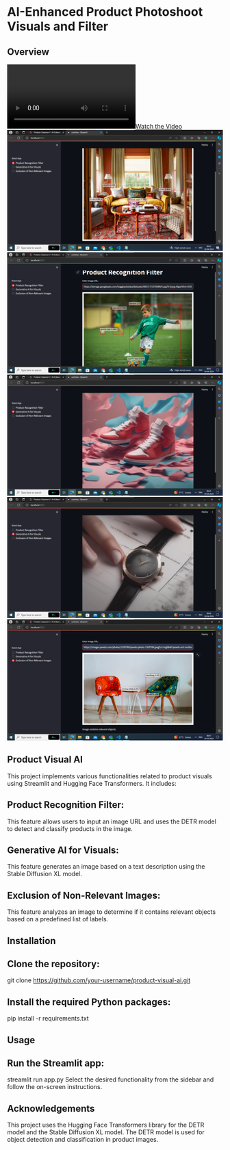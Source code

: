 # AI-Enhanced Product Photoshoot Visuals and Filter

## Overview


[![Watch the Video](Outputs/final_video.mp4)]([https://drive.google.com/file/d/1H9MF3ojI7VUCrociuMP0ZLGBnsdHSAlK/view?usp=sharing])
[![Watch the Video](Outputs/product_recognition.png)]([https://drive.google.com/file/d/1H9MF3ojI7VUCrociuMP0ZLGBnsdHSAlK/view?usp=sharing])
[![Watch the Video](Outputs/product_recognition_2.png)]([https://drive.google.com/file/d/1H9MF3ojI7VUCrociuMP0ZLGBnsdHSAlK/view?usp=sharing])
[![Watch the Video](Outputs/gen_ai_product.png)]([https://drive.google.com/file/d/1H9MF3ojI7VUCrociuMP0ZLGBnsdHSAlK/view?usp=sharing])
[![Watch the Video](Outputs/gen_ai_product_2.png)]([https://drive.google.com/file/d/1H9MF3ojI7VUCrociuMP0ZLGBnsdHSAlK/view?usp=sharing])
[![Watch the Video](Outputs/exclusion_images.png)]([https://drive.google.com/file/d/1H9MF3ojI7VUCrociuMP0ZLGBnsdHSAlK/view?usp=sharing])

## Product Visual AI

This project implements various functionalities related to product visuals using Streamlit and Hugging Face Transformers. It includes:

## Product Recognition Filter: 
This feature allows users to input an image URL and uses the DETR model to detect and classify products in the image.

## Generative AI for Visuals: 
This feature generates an image based on a text description using the Stable Diffusion XL model.

## Exclusion of Non-Relevant Images: 
This feature analyzes an image to determine if it contains relevant objects based on a predefined list of labels.

## Installation

## Clone the repository:

git clone https://github.com/your-username/product-visual-ai.git

## Install the required Python packages:

pip install -r requirements.txt

## Usage
## Run the Streamlit app:

streamlit run app.py
Select the desired functionality from the sidebar and follow the on-screen instructions.

## Acknowledgements

This project uses the Hugging Face Transformers library for the DETR model and the Stable Diffusion XL model.
The DETR model is used for object detection and classification in product images.
